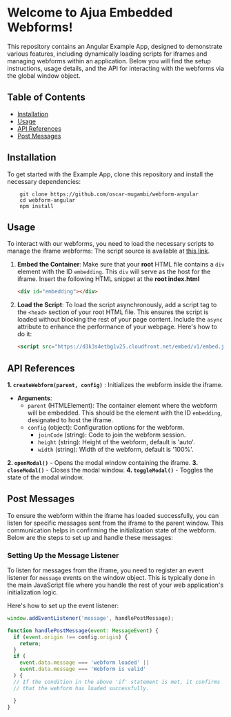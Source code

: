 # Welcome to Ajua Embedded Webforms!

This repository contains an Angular Example App, designed to demonstrate various features, including dynamically loading scripts for iframes and managing webforms within an application. 
Below you will find the setup instructions, usage details, and the API for interacting with the webforms via the global window object.


## Table of Contents
- [Installation](#installation)
- [Usage](#usage)
- [API References](#api-references)
- [Post Messages](#post-messages)



## Installation 
To get started with the Example App, clone this repository and install the necessary dependencies:
```
	git clone https://github.com/oscar-mugambi/webform-angular 
	cd webform-angular 
	npm install
```

## Usage
To interact with our webforms, you need to  load the necessary scripts to manage the iframe webforms:
The script source is available at [this link](https://d3k3s4etbg1v25.cloudfront.net/embed/v1/embed.js).

1. **Embed the Container**: Make sure that your **root** HTML file contains a `div` element with the ID `embedding`. This `div` will serve as the host for the iframe. Insert the following HTML snippet at the **root index.html**

   ```html
   <div id="embedding"></div>

2. **Load the Script**: To load the script asynchronously, add a script tag to the `<head>` section of your root HTML file. This ensures the script is loaded without blocking the rest of your page content. Include the `async` attribute to enhance the performance of your webpage. Here's how to do it:

	```html
	<script src="https://d3k3s4etbg1v25.cloudfront.net/embed/v1/embed.js" async></script>
	```


## API References

**1.  `createWebform(parent, config)`** :  Initializes the webform inside the iframe.
- **Arguments**:
  - `parent` (HTMLElement): The container element where the webform will be embedded. This should be the element with the ID `embedding`, designated to host the iframe.
  - `config` (object): Configuration options for the webform.
    - `joinCode` (string): Code to join the webform session.
    - `height` (string): Height of the webform, default is 'auto'.
    - `width` (string): Width of the webform, default is '100%'.



**2. `openModal()`** - Opens the modal window containing the iframe.
**3. `closeModal()`** - Closes the modal window.
**4. `toggleModal()`** - Toggles the state of the modal window.

## Post Messages

To ensure the webform within the iframe has loaded successfully, you can listen for specific messages sent from the iframe to the parent window. This communication helps in confirming the initialization state of the webform. Below are the steps to set up and handle these messages:

### Setting Up the Message Listener

To listen for messages from the iframe, you need to register an event listener for `message` events on the window object. This is typically done in the main JavaScript file where you handle the rest of your web application's initialization logic.

Here's how to set up the event listener:

```javascript
window.addEventListener('message', handlePostMessage);

function handlePostMessage(event: MessageEvent) {
  if (event.origin !== config.origin) {
    return;
  }
  if (
    event.data.message === 'webform loaded' ||
    event.data.message === 'Webform is valid'
  ) {
  // If the condition in the above 'if' statement is met, it confirms
  // that the webform has loaded successfully.

  }
}
